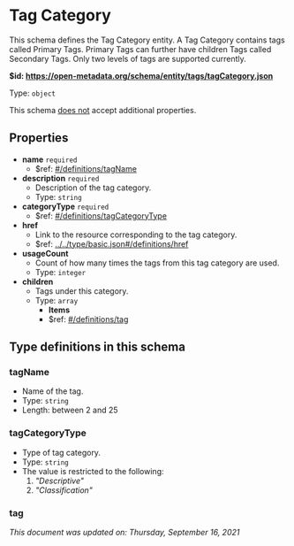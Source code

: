 # Tag Category

This schema defines the Tag Category entity. A Tag Category contains tags called Primary Tags. Primary Tags can further have children Tags called Secondary Tags. Only two levels of tags are supported currently.

**$id: https://open-metadata.org/schema/entity/tags/tagCategory.json**

Type: `object`

This schema <u>does not</u> accept additional properties.

## Properties
 - **name** `required`
   - $ref: [#/definitions/tagName](#tagname)
 - **description** `required`
   - Description of the tag category.
   - Type: `string`
 - **categoryType** `required`
   - $ref: [#/definitions/tagCategoryType](#tagcategorytype)
 - **href**
   - Link to the resource corresponding to the tag category.
   - $ref: [../../type/basic.json#/definitions/href](../types/basic.md#href)
 - **usageCount**
   - Count of how many times the tags from this tag category are used.
   - Type: `integer`
 - **children**
   - Tags under this category.
   - Type: `array`
     - **Items**
     - $ref: [#/definitions/tag](#tag)


## Type definitions in this schema
### tagName

 - Name of the tag.
 - Type: `string`
 - Length: between 2 and 25


### tagCategoryType

 - Type of tag category.
 - Type: `string`
 - The value is restricted to the following: 
   1. _"Descriptive"_
   2. _"Classification"_


### tag




_This document was updated on: Thursday, September 16, 2021_